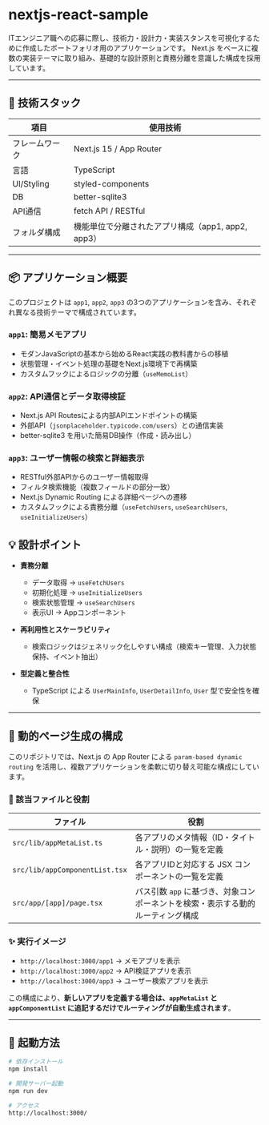 # nextjs-react-sample

ITエンジニア職への応募に際し、技術力・設計力・実装スタンスを可視化するために作成したポートフォリオ用のアプリケーションです。
Next.js をベースに複数の実装テーマに取り組み、基礎的な設計原則と責務分離を意識した構成を採用しています。

---

## 🔧 技術スタック

| 項目           | 使用技術                                      |
|----------------|-----------------------------------------------|
| フレームワーク | Next.js 15 / App Router                       |
| 言語           | TypeScript                                    |
| UI/Styling     | styled-components                             |
| DB             | better-sqlite3                                |
| API通信        | fetch API / RESTful                           |
| フォルダ構成   | 機能単位で分離されたアプリ構成（app1, app2, app3） |

---

## 📦 アプリケーション概要

このプロジェクトは `app1`, `app2`, `app3` の3つのアプリケーションを含み、それぞれ異なる技術テーマで構成されています。

### `app1`: 簡易メモアプリ
- モダンJavaScriptの基本から始めるReact実践の教科書からの移植
- 状態管理・イベント処理の基礎をNext.js環境下で再構築
- カスタムフックによるロジックの分離（`useMemoList`）

### `app2`: API通信とデータ取得検証
- Next.js API Routesによる内部APIエンドポイントの構築
- 外部API（`jsonplaceholder.typicode.com/users`）との通信実装
- better-sqlite3 を用いた簡易DB操作（作成・読み出し）

### `app3`: ユーザー情報の検索と詳細表示
- RESTful外部APIからのユーザー情報取得
- フィルタ検索機能（複数フィールドの部分一致）
- Next.js Dynamic Routing による詳細ページへの遷移
- カスタムフックによる責務分離（`useFetchUsers`, `useSearchUsers`, `useInitializeUsers`）

## 💡 設計ポイント

- **責務分離**
  - データ取得 → `useFetchUsers`
  - 初期化処理 → `useInitializeUsers`
  - 検索状態管理 → `useSearchUsers`
  - 表示UI → Appコンポーネント

- **再利用性とスケーラビリティ**
  - 検索ロジックはジェネリック化しやすい構成（検索キー管理、入力状態保持、イベント抽出）

- **型定義と整合性**
  - TypeScript による `UserMainInfo`, `UserDetailInfo`, `User` 型で安全性を確保

---

## 🧩 動的ページ生成の構成

このリポジトリでは、Next.js の App Router による `param-based dynamic routing` を活用し、複数アプリケーションを柔軟に切り替え可能な構成にしています。

### 🔗 該当ファイルと役割

| ファイル                         | 役割                                                                 |
|----------------------------------|----------------------------------------------------------------------|
| `src/lib/appMetaList.ts`         | 各アプリのメタ情報（ID・タイトル・説明）の一覧を定義                          |
| `src/lib/appComponentList.tsx`   | 各アプリIDと対応する JSX コンポーネントの一覧を定義                          |
| `src/app/[app]/page.tsx`         | パス引数 `app` に基づき、対象コンポーネントを検索・表示する動的ルーティング構成 |

### ✨ 実行イメージ

- `http://localhost:3000/app1` → メモアプリを表示  
- `http://localhost:3000/app2` → API検証アプリを表示  
- `http://localhost:3000/app3` → ユーザー検索アプリを表示

この構成により、**新しいアプリを定義する場合は、`appMetaList` と `appComponentList` に追記するだけでルーティングが自動生成されます**。

---

## 🚀 起動方法

```bash
# 依存インストール
npm install

# 開発サーバー起動
npm run dev

# アクセス
http://localhost:3000/
